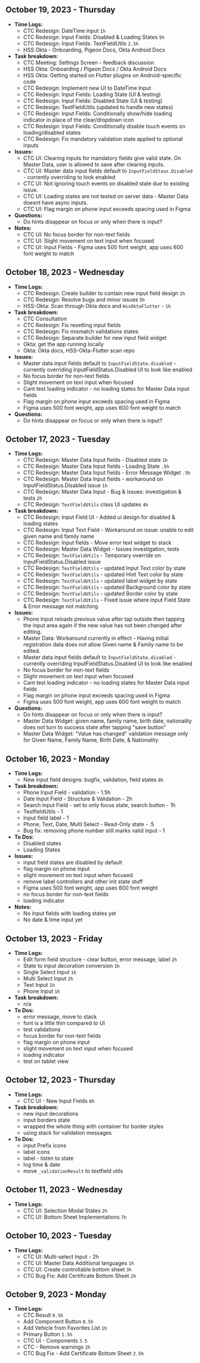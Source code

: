 ## October 19, 2023 - Thursday
- **Time Logs:**
	- CTC Redesign: DateTime input `1h`
	- CTC Redesign: Input Fields: Disabled & Loading States `5h`
	- CTC Redesign: Input Fields: TextFieldUtils `2.5h`
	- HSS Okta - Onboarding, Pigeon Docs, Okta Android Docs
- **Task breakdown:**
	- CTC Meeting: Settings Screen - feedback discussion
	- HSS Okta: Onboarding / Pigeon Docs / Okta Android Docs
	- HSS Okta: Getting started on Flutter plugins on Android-specific code
	- CTC Redesign: Implement new UI to DateTime Input
	- CTC Redesign: Input Fields: Loading State (UI & testing)
	- CTC Redesign: Input Fields: Disabled State (UI & testing)
	- CTC Redesign: TextFieldUtils (updated to handle new states)
	- CTC Redesign: Input Fields: Conditionally show/hide loading indicator in place of the clear/dropdown icon
	- CTC Redesign: Input Fields: Conditionally disable touch events on loading/disabled states
	- CTC Redesign: Fix mandatory validation state applied to optional inputs
- **Issues:**
	- CTC UI: Clearing inputs for mandatory fields give valid state. On Master Data, user is allowed to save after clearing inputs.
    - CTC UI: Master data input fields default to `InputFieldStaus.Disabled` - currently overriding to look enabled
	- CTC UI: Not ignoring touch events on disabled state due to existing issue.
	- CTC UI: Loading states are not tested on server data - Master Data doesnt have async inputs.
	- CTC UI: Flag margin on phone input exceeds spacing used in Figma
- **Questions:**
    - Do hints disappear on focus or only when there is input?
- **Notes:**
	- CTC UI: No focus border for non-text fields
	- CTC UI: Slight movement on text input when focused
	- CTC UI: Input Fields - Figma uses 500 font weight, app uses 600 font weight to match


## October 18, 2023 - Wednesday
- **Time Logs:**
	- CTC Redesign: Create builder to contain new input field design `2h`
	- CTC Redesign: Resolve bugs and minor issues `5h`
	- HSS-Okta: Scan through Okta docs and `HssOktaFlutter` - `1h`
- **Task breakdown:**
	- CTC Consultation
	- CTC Redesign: Fix resetting input fields
	- CTC Redesign: Fix mismatch validations states
	- CTC Redesign: Separate builder for new input field widget
	- Okta: get the app running locally
	- Okta: Okta docs, HSS-Okta-Flutter scan repo
- **Issues:**
    - Master data input fields default to `InputFieldState.disabled` - currently overriding InputFieldStatus.Disabled UI to look like enabled
	- No focus border for non-text fields
	- Slight movement on text input when focused
	- Cant test loading indicator - no loading states for Master Data input fields
	- Flag margin on phone input exceeds spacing used in Figma
	- Figma uses 500 font weight, app uses 600 font weight to match
- **Questions:**
    - Do hints disappear on focus or only when there is input?


## October 17, 2023 - Tuesday
- **Time Logs:**
	- CTC Redesign: Master Data Input fields - Disabled state `1h`
	- CTC Redesign: Master Data Input fields - Loading State `.5h`
	- CTC Redesign: Master Data Input fields - Error Message Widget `.5h`
	- CTC Redesign: Master Data Input fields - workaround on InputFieldStatus.Disabled issue `1h`
	- CTC Redesign: Master Data Input - Bug & issues: investigation & tests `2h`
	- CTC Redesign: `TextFieldUtils` class UI updates  `4h`
- **Task breakdown:**
	- CTC Redesign: Input Field UI - Added ui design for disabled & loading states
	- CTC Redesign: Input Text Field - Workaround on issue: unable to edit given name and family name
	- CTC Redesign: Input fields - Move error text widget to stack
	- CTC Redesign: Master Data Widget - Issues investigation, tests
	- CTC Redesign: `TextFieldUtils` - Temporary override on InputFieldStatus.Disabled issue
	- CTC Redesign: `TextFieldUtils` - updated Input Text color by state
	- CTC Redesign: `TextFieldUtils` - updated Hint Text color by state
	- CTC Redesign: `TextFieldUtils` - updated label widget by state
	- CTC Redesign: `TextFieldUtils` - updated Background color by state
	- CTC Redesign: `TextFieldUtils` - updated Border color by state
	- CTC Redesign: `TextFieldUtils` - Fixed issue where input Field State & Error message not matching
- **Issues:**
	- Phone Input reloads previous value after tap outside then tapping the input area again if the new value has not been changed after editing.
    - Master Data: Workaround currently in effect - Having initial registration data does not allow Given name & Family name to be edited.
    - Master data input fields default to `InputFieldState.disabled` - currently overriding InputFieldStatus.Disabled UI to look like enabled
	- No focus border for non-text fields
	- Slight movement on text input when focused
	- Cant test loading indicator - no loading states for Master Data input fields
	- Flag margin on phone input exceeds spacing used in Figma
	- Figma uses 500 font weight, app uses 600 font weight to match
- **Questions:**
    - Do hints disappear on focus or only when there is input?
    - Master Data Widget: given name, family name, birth date, nationality does not turn to success state after tapping "save button"
    - Master Data Widget: "Value has changed" validation message only for Given Name, Family Name, Birth Date, & Nationality


## October 16, 2023 - Monday
- **Time Logs:**
    - New input field designs: bugfix, validation, field states `8h`
- **Task breakdown:**
	- Phone Input Field - validation - 1.5h
	- Date Input Field - Structure & Validation - 2h
	- Search Input Field - set to only focus state, search button - 1h
	- TextfieldUtils - 1
	- Input field label - 1
	- Phone, Text, Date, Multi Select - Read-Only state - .5
	- Bug fix: removing phone number still marks valid input - 1
- **To Dos:**
	- Disabled states
	- Loading States
- **Issues:**
	- input field states are disabled by default
	- flag margin on phone input
	- slight movement on text input when focused
	- remove label controllers and other init state stuff
	- Figma uses 500 font weight, app uses 600 font weight
	- no focus border for non-text fields
	- loading indicator
- **Notes:**
	- No input fields with loading states yet
	- No date & time input yet


## October 13, 2023 - Friday
- **Time Logs:**
    - Edit form field structure - clear button, error message, label `2h`
	- State to input decoration conversion `1h`
	- Single Select Input `1h`
	- Multi Select Input `2h`
	- Text Input `1h`
	- Phone Input `1h`
- **Task breakdown:**
    - n/a
- **To Dos:**
    - error message, move to stack
    - font is a little thin compared to UI
    - test validations
    - focus border for non-text fields
    - flag margin on phone input
    - slight movement on text input when focused
    - loading indicator
    - test on tablet view


## October 12, 2023 - Thursday
- **Time Logs:**
    - CTC UI - New Input Fields `8h`
- **Task breakdown:**
    - new input decorations
    - input borders state
    - wrapped the whole thing with container for border styles
    - using stack for validation messages
- **To Dos:**
    - input Prefix icons
    - label icons
    - label - listen to state
    - log time & date
    - move `_validationResult` to textfield utils


## October 11, 2023 - Wednesday
- **Time Logs:**
    - CTC UI: Selection Modal States `2h`
    - CTC UI: Bottom Sheet Implementations `7h`


## October 10, 2023 - Tuesday
- **Time Logs:**
    - CTC UI: Multi-select Input - 2h
    - CTC UI: Master Data Additional languages `1h`
    - CTC UI: Create controllable bottom sheet `3h`
    - CTC Bug Fix: Add Certificate Bottom Sheet `2h`


## October 9, 2023 - Monday
- **Time Logs:**
    - CTC Result `0.5h`
    - Add Component Button `0.5h`
    - Add Vehicle from Favorites List `1h`
    - Primary Button `1.5h`
    - CTC UI - Components `3.5`
    - CTC - Remove warnings `2h`
    - CTC Bug Fix - Add Certificate Bottom Sheet `2.5h`